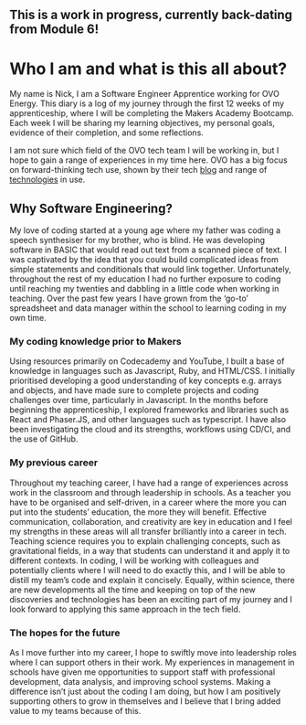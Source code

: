 ## This is a work in progress, currently back-dating from Module 6!

# Who I am and what is this all about?

My name is Nick, I am a Software Engineer Apprentice working for OVO Energy. This diary is a log of my journey through the first 12 weeks of my apprenticeship, where I will be completing the Makers Academy Bootcamp. Each week I will be sharing my learning objectives, my personal goals, evidence of their completion, and some reflections.

I am not sure which field of the OVO tech team I will be working in, but I hope to gain a range of experiences in my time here. OVO has a big focus on forward-thinking tech use, shown by their tech [blog](https://tech.ovoenergy.com/) and range of [technologies](https://techradar.ovotech.org.uk/) in use.

## Why Software Engineering?

My love of coding started at a young age where my father was coding a speech synthesiser for my brother, who is blind. He was developing software in BASIC that would read out text from a scanned piece of text. I was captivated by the idea that you could build complicated ideas from simple statements and conditionals that would link together. Unfortunately, throughout the rest of my education I had no further exposure to coding until reaching my twenties and dabbling in a little code when working in teaching. Over the past few years I have grown from the ‘go-to’ spreadsheet and data manager within the school to learning coding in my own time. 

### My coding knowledge prior to Makers

Using resources primarily on Codecademy and YouTube, I built a base of knowledge in languages such as Javascript, Ruby, and HTML/CSS. I initially prioritised developing a good understanding of key concepts e.g. arrays and objects, and have made sure to complete projects and coding challenges over time, particularly in Javascript. In the months before beginning the apprenticeship, I explored frameworks and libraries such as React and Phaser.JS, and other languages such as typescript. I have also been investigating the cloud and its strengths, workflows using CD/CI, and the use of GitHub. 

### My previous career

Throughout my teaching career, I have had a range of experiences across work in the classroom and through leadership in schools. As a teacher you have to be organised and self-driven, in a career where the more you can put into the students’ education, the more they will benefit. Effective communication, collaboration, and creativity are key in education and I feel my strengths in these areas will all transfer brilliantly into a career in tech. Teaching science requires you to explain challenging concepts, such as gravitational fields, in a way that students can understand it and apply it to different contexts. In coding, I will be working with colleagues and potentially clients where I will need to do exactly this, and I will be able to distill my team’s code and explain it concisely. Equally, within science, there are new developments all the time and keeping on top of the new discoveries and technologies has been an exciting part of my journey and I look forward to applying this same approach in the tech field. 

### The hopes for the future

As I move further into my career, I hope to swiftly move into leadership roles where I can support others in their work. My experiences in management in schools have given me opportunities to support staff with professional development, data analysis, and improving school systems. Making a difference isn’t just about the coding I am doing, but how I am positively supporting others to grow in themselves and I believe that I bring added value to my teams because of this. 
